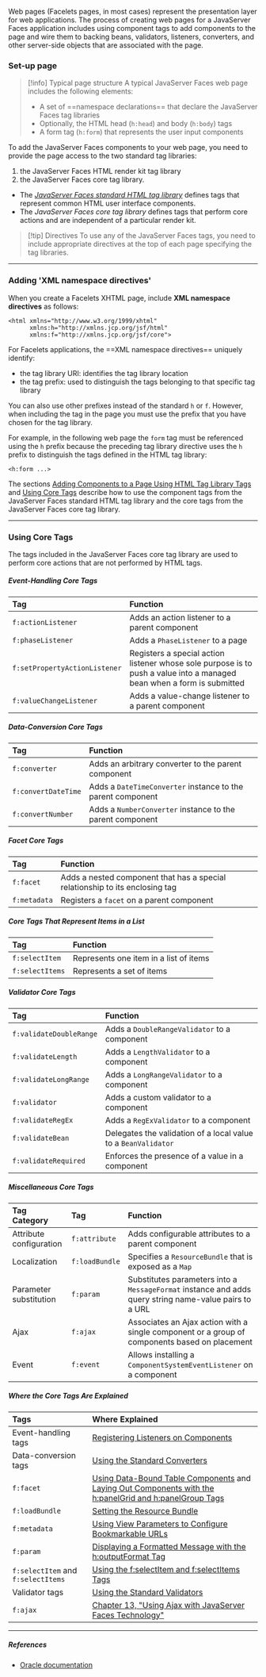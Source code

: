 Web pages (Facelets pages, in most cases) represent the presentation layer for web applications. The process of creating web pages for a JavaServer Faces application includes using component tags to add components to the page and wire them to backing beans, validators, listeners, converters, and other server-side objects that are associated with the page.

### Set-up page

> [!info] Typical page structure
> A typical JavaServer Faces web page includes the following elements:
> - A set of ==namespace declarations== that declare the JavaServer Faces tag libraries
> - Optionally, the HTML head (`h:head`) and body (`h:body`) tags
> - A form tag (`h:form`) that represents the user input components

To add the JavaServer Faces components to your web page, you need to provide the page access to the two standard tag libraries:
1. the JavaServer Faces HTML render kit tag library
2. the JavaServer Faces core tag library.

- The *[JavaServer Faces standard HTML tag library](http://www.oracle.com/pls/topic/lookup?ctx=javaee&id=JSFRK)* defines tags that represent common HTML user interface components.
- The *JavaServer Faces core tag library* defines tags that perform core actions and are independent of a particular render kit.

> [!tip] Directives
> To use any of the JavaServer Faces tags, you need to include appropriate directives at the top of each page specifying the tag libraries.

---
### Adding 'XML namespace directives'

When you create a Facelets XHTML page, include **XML namespace directives** as follows:
```xhtml
<html xmlns="http://www.w3.org/1999/xhtml"
      xmlns:h="http://xmlns.jcp.org/jsf/html"
      xmlns:f="http://xmlns.jcp.org/jsf/core">

```

For Facelets applications, the ==XML namespace directives== uniquely identify:
- the tag library URI: identifies the tag library location
- the tag prefix: used to distinguish the tags belonging to that specific tag library

You can also use other prefixes instead of the standard `h` or `f`.
However, when including the tag in the page you must use the prefix that you have chosen for the tag library.

For example, in the following web page the `form` tag must be referenced using the `h` prefix because the preceding tag library directive uses the `h` prefix to distinguish the tags defined in the HTML tag library:

```xhtml
<h:form ...>
```


The sections [Adding Components to a Page Using HTML Tag Library Tags](https://docs.oracle.com/javaee/7/tutorial/jsf-page002.htm#BNARF) and [Using Core Tags](https://docs.oracle.com/javaee/7/tutorial/jsf-page003.htm#BNARC) describe how to use the component tags from the JavaServer Faces standard HTML tag library and the core tags from the JavaServer Faces core tag library.

---
### Using Core Tags

The tags included in the JavaServer Faces core tag library are used to perform core actions that are not performed by HTML tags.

##### Event-Handling Core Tags
 
|Tag|Function|
|:--|:--|
|`f:actionListener`|Adds an action listener to a parent component|
|`f:phaseListener`|Adds a `PhaseListener` to a page|
|`f:setPropertyActionListener`|Registers a special action listener whose sole purpose is to push a value into a managed bean when a form is submitted|
|`f:valueChangeListener`|Adds a value-change listener to a parent component|

##### Data-Conversion Core Tags

| Tag                 | Function                                                    |
| :------------------ | :---------------------------------------------------------- |
| `f:converter`       | Adds an arbitrary converter to the parent component         |
| `f:convertDateTime` | Adds a `DateTimeConverter` instance to the parent component |
| `f:convertNumber`   | Adds a `NumberConverter` instance to the parent component   |

##### Facet Core Tags

 
|Tag|Function|
|:--|:--|
|`f:facet`|Adds a nested component that has a special relationship to its enclosing tag|
|`f:metadata`|Registers a `facet` on a parent component|

##### Core Tags That Represent Items in a List

| Tag             | Function                               |
| :-------------- | :------------------------------------- |
| `f:selectItem`  | Represents one item in a list of items |
| `f:selectItems` | Represents a set of items              |

##### Validator Core Tags

|Tag|Function|
|:--|:--|
|`f:validateDoubleRange`|Adds a `DoubleRangeValidator` to a component|
|`f:validateLength`|Adds a `LengthValidator` to a component|
|`f:validateLongRange`|Adds a `LongRangeValidator` to a component|
|`f:validator`|Adds a custom validator to a component|
|`f:validateRegEx`|Adds a `RegExValidator` to a component|
|`f:validateBean`|Delegates the validation of a local value to a `BeanValidator`|
|`f:validateRequired`|Enforces the presence of a value in a component|

##### Miscellaneous Core Tags

|Tag Category|Tag|Function|
|:--|:--|:--|
|Attribute configuration|`f:attribute`|Adds configurable attributes to a parent component|
|Localization|`f:loadBundle`|Specifies a `ResourceBundle` that is exposed as a `Map`|
|Parameter substitution|`f:param`|Substitutes parameters into a `MessageFormat` instance and adds query string name-value pairs to a URL|
|Ajax|`f:ajax`|Associates an Ajax action with a single component or a group of components based on placement|
|Event|`f:event`|Allows installing a `ComponentSystemEventListener` on a component|

##### Where the Core Tags Are Explained
 
|Tags|Where Explained|
|:--|:--|
|Event-handling tags|[Registering Listeners on Components](https://docs.oracle.com/javaee/7/tutorial/jsf-page-core002.htm#BNASZ)|
|Data-conversion tags|[Using the Standard Converters](https://docs.oracle.com/javaee/7/tutorial/jsf-page-core001.htm#BNAST)|
|`f:facet`|[Using Data-Bound Table Components](https://docs.oracle.com/javaee/7/tutorial/jsf-page002.htm#BNARZ) and [Laying Out Components with the h:panelGrid and h:panelGroup Tags](https://docs.oracle.com/javaee/7/tutorial/jsf-page002.htm#BNASC)|
|`f:loadBundle`|[Setting the Resource Bundle](https://docs.oracle.com/javaee/7/tutorial/webi18n002.htm#BNAXY)|
|`f:metadata`|[Using View Parameters to Configure Bookmarkable URLs](https://docs.oracle.com/javaee/7/tutorial/jsf-page002.htm#GIQWQ)|
|`f:param`|[Displaying a Formatted Message with the h:outputFormat Tag](https://docs.oracle.com/javaee/7/tutorial/jsf-page002.htm#BNARU)|
|`f:selectItem` and `f:selectItems`|[Using the f:selectItem and f:selectItems Tags](https://docs.oracle.com/javaee/7/tutorial/jsf-page002.htm#BNASK)|
|Validator tags|[Using the Standard Validators](https://docs.oracle.com/javaee/7/tutorial/jsf-page-core003.htm#BNATC)|
|`f:ajax`|[Chapter 13, "Using Ajax with JavaServer Faces Technology"](https://docs.oracle.com/javaee/7/tutorial/jsf-ajax.htm#GKIOW)|




---
##### ***References***
- [Oracle documentation](https://docs.oracle.com/javaee/7/tutorial/jsf-page.htm#BNAQZ)